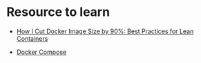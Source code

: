 # Resource to learn

- [How I Cut Docker Image Size by 90%: Best Practices for Lean Containers](https://medium.com/@ksaquib/how-i-cut-docker-image-size-by-90-best-practices-for-lean-containers-1f705cead02b)

- [Docker Compose](https://www.geeksforgeeks.org/devops/docker-compose/)
